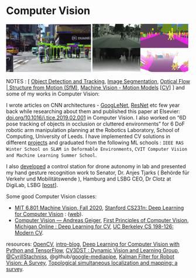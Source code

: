 # Computer Vision

<img src="./img/obj.gif" width=46%> <img src="./img/seg.gif" width=52%>

NOTES : [ [Object Detection and Tracking](./objdetect.MD), [Image Segmentation](./imgseg.MD), [Optical Flow | Structure from Motion (SfM)](./opticalflow2.MD), [Machine Vision - Motion Models](./mv.MD) [[CV](./cvv.MD)] ] and some of my works in Computer Vision:

I wrote articles on CNN architectures - [GoogLeNet](https://github.com/florist-notes/CNN-GoogLeNet), [ResNet](https://github.com/florist-notes/CNN-ResNet) etc few year back while researching about them and published this paper at Elsevier: [doi.org/10.1016/j.tice.2019.02.001](https://www.sciencedirect.com/science/article/abs/pii/S0040816618304397) in Computer Vision. I also worked on “6D pose tracking of objects in occlusion or cluttered environments” for 6 DoF robotic arm manipulation
planning at the Robotics Laboratory, School of Computing, University of Leeds. I have implemented CV solutions in different [projects](https://twitter.com/florist_notes/status/1660011459563200520) and graduated from the following ML schools : `IEEE RAS Winter School on SLAM in Deformable Environments`, `CVIT Computer Vision and Machine Learning Summer School`. 

I also [developed](https://twitter.com/florist_notes/status/1640584066608123905) a control station for drone autonomy in lab and presented my hand gesture recognition work to Senator, Dr. Anjes Tjarks ( Behörde für Verkehr und Mobilitätswende ), Hamburg and LSBG CEO, Dr Clotz at DigiLab, LSBG [[post](https://twitter.com/florist_notes/status/1633093993146753027)].


Some good Computer Vision classes:

+ [MIT 6.801 Machine Vision, Fall 2020](https://www.youtube.com/playlist?list=PLUl4u3cNGP63pfpS1gV5P9tDxxL_e4W8O),  [Stanford CS231n: Deep Learning for Computer Vision](https://www.youtube.com/playlist?list=PLf7L7Kg8_FNxHATtLwDceyh72QQL9pvpQ) : ([web](http://cs231n.stanford.edu/)).
+ [Computer Vision — Andreas Geiger](https://www.youtube.com/playlist?list=PL05umP7R6ij35L2MHGzis8AEHz7mg381_),  [First Principles of Computer Vision](https://www.youtube.com/@firstprinciplesofcomputerv3258/playlists), [Michigan Online : Deep Learning for CV](https://www.youtube.com/playlist?list=PL5-TkQAfAZFbzxjBHtzdVCWE0Zbhomg7r), [UC Berkeley CS 198-126: Modern CV](https://www.youtube.com/playlist?list=PLzWRmD0Vi2KVsrCqA4VnztE4t71KnTnP5).


resources: [OpenCV](https://opencv.org/), [intro-blog](https://towardsdatascience.com/everything-you-ever-wanted-to-know-about-computer-vision-heres-a-look-why-it-s-so-awesome-e8a58dfb641e), [Deep Learning for Computer Vision with Python and TensorFlow](https://www.youtube.com/watch?v=IA3WxTTPXqQ&t=82234s), [CV3DST : Dynamic Vision and Learning Group](https://www.youtube.com/@dynamicvisionandlearninggr1022/playlists), [@CyrillStachniss](https://www.youtube.com/@CyrillStachniss/playlists), @github/[google-mediapipe](https://github.com/google/mediapipe), [Kalman Filter for Robot Vision: A Survey](https://ieeexplore.ieee.org/document/5985520), [Topological simultaneous localization and mapping: a survey](https://www.cambridge.org/core/journals/robotica/article/abs/topological-simultaneous-localization-and-mapping-a-survey/A80CFC9160AF0AC2098D2ABA8119146D).